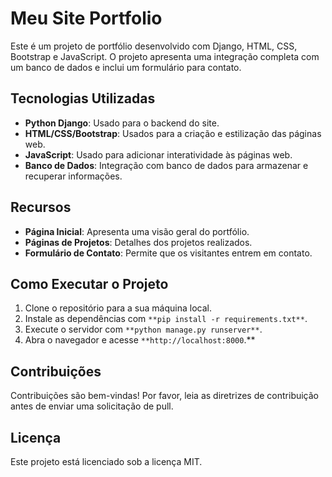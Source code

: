 # Meu Site Portfolio

Este é um projeto de portfólio desenvolvido com Django, HTML, CSS, Bootstrap e JavaScript. O projeto apresenta uma integração completa com um banco de dados e inclui um formulário para contato.

## Tecnologias Utilizadas

- **Python Django**: Usado para o backend do site.
- **HTML/CSS/Bootstrap**: Usados para a criação e estilização das páginas web.
- **JavaScript**: Usado para adicionar interatividade às páginas web.
- **Banco de Dados**: Integração com banco de dados para armazenar e recuperar informações.

## Recursos

- **Página Inicial**: Apresenta uma visão geral do portfólio.
- **Páginas de Projetos**: Detalhes dos projetos realizados.
- **Formulário de Contato**: Permite que os visitantes entrem em contato.

## Como Executar o Projeto

1. Clone o repositório para a sua máquina local.
2. Instale as dependências com `**pip install -r requirements.txt**`.
3. Execute o servidor com `**python manage.py runserver**`.
4. Abra o navegador e acesse `**http://localhost:8000`.**

## Contribuições

Contribuições são bem-vindas! Por favor, leia as diretrizes de contribuição antes de enviar uma solicitação de pull.

## Licença

Este projeto está licenciado sob a licença MIT.
